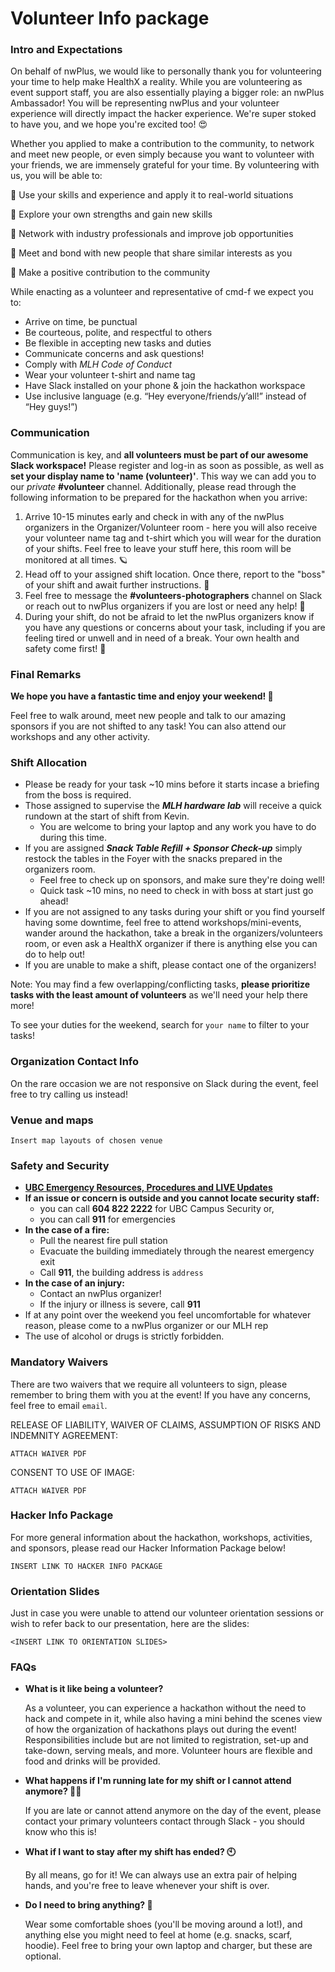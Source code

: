 # Volunteer Info package

### Intro and Expectations
On behalf of nwPlus, we would like to personally thank you for volunteering your time to help make HealthX a reality. While you are volunteering as event support staff, you are also essentially playing a bigger role: an nwPlus Ambassador! You will be representing nwPlus and your volunteer experience will directly impact the hacker experience. We're super stoked to have you, and we hope you're excited too! 😍

Whether you applied to make a contribution to the community, to network and meet new people, or even simply because you want to volunteer with your friends, we are immensely grateful for your time. By volunteering with us, you will be able to:

📝 Use your skills and experience and apply it to real-world situations

💪 Explore your own strengths and gain new skills

👔 Network with industry professionals and improve job opportunities

🧠 Meet and bond with new people that share similar interests as you

🌟 Make a positive contribution to the community

While enacting as a volunteer and representative of cmd-f we expect you to:

- Arrive on time, be punctual
- Be courteous, polite, and respectful to others
- Be flexible in accepting new tasks and duties
- Communicate concerns and ask questions!
- Comply with *MLH Code of Conduct*
- Wear your volunteer t-shirt and name tag
- Have Slack installed on your phone & join the hackathon workspace
- Use inclusive language (e.g. “Hey everyone/friends/y’all!” instead of “Hey guys!”)
  
### Communication

Communication is key, and **all volunteers must be part of our awesome Slack workspace!** Please register and log-in as soon as possible, as well as **set your display name to 'name (volunteer)'**. This way we can add you to our *private* **#volunteer** channel. Additionally, please read through the following information to be prepared for the hackathon when you arrive:

1. Arrive 10-15 minutes early and check in with any of the nwPlus organizers in the Organizer/Volunteer room - here you will also receive your volunteer name tag and t-shirt which you will wear for the duration of your shifts. Feel free to leave your stuff here, this room will be monitored at all times. 🪐
2. Head off to your assigned shift location. Once there, report to the "boss" of your shift and await further instructions. 🌝
3. Feel free to message the **#volunteers-photographers** channel on Slack or reach out to nwPlus organizers if you are lost or need any help! 🙋
4. During your shift, do not be afraid to let the nwPlus organizers know if you have any questions or concerns about your task, including if you are feeling tired or unwell and in need of a break. Your own health and safety come first! 💪

### Final Remarks

**We hope you have a fantastic time and enjoy your weekend! 🎊**

Feel free to walk around, meet new people and talk to our amazing sponsors if you are not shifted to any task! You can also attend our workshops and any other activity. 

### Shift Allocation
 - Please be ready for your task ~10 mins before it starts incase a briefing from the boss is required.
 - Those assigned to supervise the ***MLH hardware lab*** will receive a quick rundown at the start of shift from Kevin.
     - You are welcome to bring your laptop and any work you have to do during this time.
 - If you are assigned ***Snack Table Refill + Sponsor Check-up*** simply restock the tables in the Foyer with the snacks prepared in the organizers room.
     - Feel free to check up on sponsors, and make sure they're doing well!
     - Quick task ~10 mins, no need to check in with boss at start just go ahead!
 - If you are not assigned to any tasks during your shift or you find yourself having some downtime, feel free to attend workshops/mini-events, wander around the hackathon, take a break in the organizers/volunteers room, or even ask a HealthX organizer if there is anything else you can do to help out!
 - If you are unable to make a shift, please contact one of the organizers!

 Note: You may find a few overlapping/conflicting tasks, **please prioritize tasks with the least amount of volunteers** as we'll need your help there more!

 To see your duties for the weekend, search for `your name` to filter to your tasks!

 ### <LINK TO MAIN SCHEDULE AND FILTER BY VOLUNTEER>

### Organization Contact Info

On the rare occasion we are not responsive on Slack during the event, feel free to try calling us instead!

### Venue and maps
`Insert map layouts of chosen venue`

### Safety and Security
  - [**UBC Emergency Resources, Procedures and LIVE Updates**](https://www.ubc.ca/emergency/)
  - **If an issue or concern is outside and you cannot locate security staff:**
      - you can call **604 822 2222** for UBC Campus Security or,
      - you can call **911** for emergencies
  - **In the case of a fire:**
      - Pull the nearest fire pull station
      - Evacuate the building immediately through the nearest emergency exit
      - Call **911**, the building address is `address`
  - **In the case of an injury:**
      - Contact an nwPlus organizer!
      - If the injury or illness is severe, call **911**
  - If at any point over the weekend you feel uncomfortable for whatever reason, please come to a nwPlus organizer or our MLH rep
  - The use of alcohol or drugs is strictly forbidden.

### Mandatory Waivers

There are two waivers that we require all volunteers to sign, please remember to bring them with you at the event! If you have any concerns, feel free to email `email`.

RELEASE OF LIABILITY, WAIVER OF CLAIMS, ASSUMPTION OF RISKS AND INDEMNITY AGREEMENT:

`ATTACH WAIVER PDF`

CONSENT TO USE OF IMAGE:

`ATTACH WAIVER PDF`

### Hacker Info Package

For more general information about the hackathon, workshops, activities, and sponsors, please read our Hacker Information Package below!

`INSERT LINK TO HACKER INFO PACKAGE`

### Orientation Slides

Just in case you were unable to attend our volunteer orientation sessions or wish to refer back to our presentation, here are the slides:

`<INSERT LINK TO ORIENTATION SLIDES>`

### FAQs
  - **What is it like being a volunteer?**

      As a volunteer, you can experience a hackathon without the need to hack and compete in it, while also having a mini behind the scenes view of how the organization of hackathons plays out during the event! Responsibilities include but are not limited to registration, set-up and take-down, serving meals, and more.  Volunteer hours are flexible and food and drinks will be provided.

  - **What happens if I'm running late for my shift or I cannot attend anymore? 🏃‍♂️**

      If you are late or cannot attend anymore on the day of the event, please contact your primary volunteers contact through Slack - you should know who this is! 

  - **What if I want to stay after my shift has ended? 🕙**

      By all means, go for it! We can always use an extra pair of helping hands, and you're free to leave whenever your shift is over. 

  - **Do I need to bring anything? 🎒**

      Wear some comfortable shoes (you'll be moving around a lot!), and anything else you might need to feel at home (e.g. snacks, scarf, hoodie). Feel free to bring your own laptop and charger, but these are optional. 
